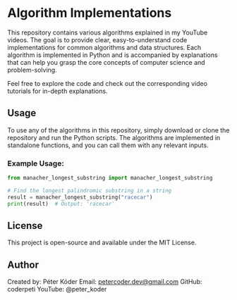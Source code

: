 # Algorithm Implementations

This repository contains various algorithms explained in my YouTube videos. The goal is to provide clear, easy-to-understand code implementations for common algorithms and data structures. Each algorithm is implemented in Python and is accompanied by explanations that can help you grasp the core concepts of computer science and problem-solving.

Feel free to explore the code and check out the corresponding video tutorials for in-depth explanations.

## Usage

To use any of the algorithms in this repository, simply download or clone the repository and run the Python scripts. The algorithms are implemented in standalone functions, and you can call them with any relevant inputs.

### Example Usage:

```python
from manacher_longest_substring import manacher_longest_substring

# Find the longest palindromic substring in a string
result = manacher_longest_substring("racecar")
print(result)  # Output: 'racecar'
```

## License

This project is open-source and available under the MIT License.

## Author

Created by: Péter Kóder
Email: petercoder.dev@gmail.com
GitHub: coderpeti
YouTube: @peter_koder
